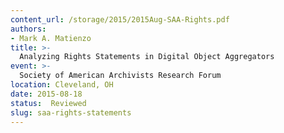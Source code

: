 ```yaml
---
content_url: /storage/2015/2015Aug-SAA-Rights.pdf
authors:
- Mark A. Matienzo
title: >-
  Analyzing Rights Statements in Digital Object Aggregators
event: >-
  Society of American Archivists Research Forum
location: Cleveland, OH
date: 2015-08-18
status:  Reviewed
slug: saa-rights-statements
---
```

